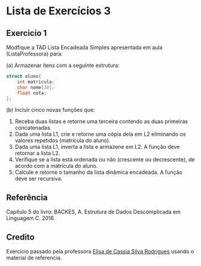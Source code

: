 # Lista de Exercícios 3

## Exercicio 1
Modfique a TAD Lista Encadeada Simples apresentada em aula (ListaProfessora) para:

(a) Armazenar itens com a seguinte estrutura:

```C
struct aluno{
    int matricula;
    char nome[30];
    float nota;
};
```

(b) Incluir cinco novas funções que:

1. Receba duas listas e retorne uma terceira contendo as duas primeiras concatenadas.
2. Dada uma lista L1, crie e retorne uma cópia dela em L2 eliminando os valores repetidos (matrícula do aluno).
3. Dada uma lista L1, inverta a lista e armazene em L2. A função deve retornar a lista L2.
4. Verifique se a lista está ordenada ou não (crescente ou decrescente), de acordo com a matrícula do aluno.
5. Calcule e retorne o tamanho da lista dinâmica encadeada. A função deve ser recursiva.

## Referência
Capítulo 5 do livro: BACKES, A. Estrutura de Dados Descomplicada em Linguagem C. 2016.

## Credito
Exercicio passado pela professora [Elisa de Cassia Silva Rodrigues](https://github.com/elisa-rodrigues) usando o material de referencia.